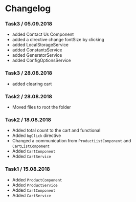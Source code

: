 # Changelog

### Task3 / 05.09.2018
- added Contact Us Component
- added a directive change fontSize by clicking
- added LocalStorageService
- added ConstantsService
- added GeneratorService
- added ConfigOptionsService

### Task3 / 28.08.2018
- added clearing cart
 
### Task2 / 28.08.2018 
 - Moved files to root the folder

### Task2 / 18.08.2018 
 - Added total count to the cart and functional
 - Added `bgClick` directive
 - Changed a communication from `ProductListComponent` and `CartListComponent` 
 - Added `CartComponent`
 - Added `CartService`

### Task1 / 15.08.2018 
 - Added `ProductComponent` 
 - Added `ProductService`
 - Added `CartComponent`
 - Added `CartService`

